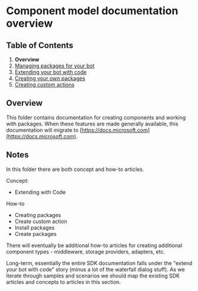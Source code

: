 # Component model documentation overview

## Table of Contents

1. **Overview**
2. [Managing packages for your bot](manage-packages.md)
3. [Extending your bot with code](extending-with-code.md)
4. [Creating your own packages](create-packages.md)
5. [Creating custom actions](create-custom-actions.md)

## Overview

This folder contains documentation for creating components and working with packages. When these features are made generally available, this documentation will migrate to [https://docs.microsoft.com](https://docs.microsoft.com).

## Notes

In this folder there are both concept and how-to articles.

Concept:

- Extending with Code

How-to

- Creating packages
- Create custom action
- Install packages
- Create packages

There will eventually be additional how-to articles for creating additional component types - middleware, storage providers, adapters, etc.

Long-term, essentially the entire SDK documentation falls under the "extend your bot with code" story (minus a lot of the waterfall dialog stuff). As we iterate through samples and scenarios we should map the existing SDK articles and concepts to articles in this section.
